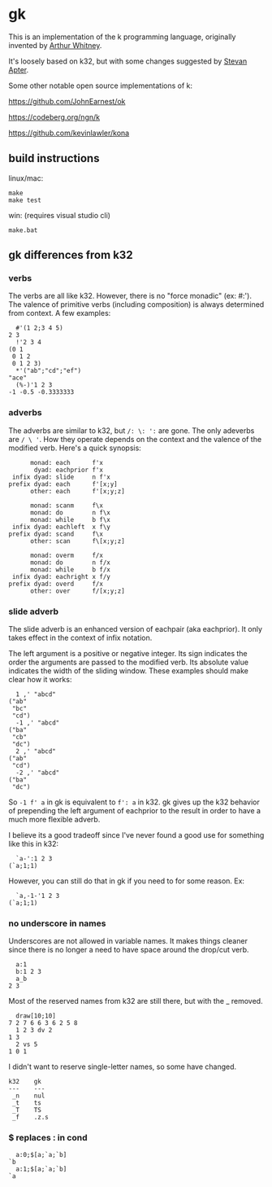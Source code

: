 # gk

This is an implementation of the k programming language, originally invented by [Arthur Whitney](https://en.wikipedia.org/wiki/Arthur_Whitney_(computer_scientist)).

It's loosely based on k32, but with some changes suggested by [Stevan Apter](https://nsl.com/).

Some other notable open source implementations of k:

https://github.com/JohnEarnest/ok

https://codeberg.org/ngn/k

https://github.com/kevinlawler/kona

## build instructions
linux/mac:
```
make
make test
```
win: (requires visual studio cli)
```
make.bat
```

## gk differences from k32

### verbs
The verbs are all like k32. However, there is no "force monadic" (ex: #:'). The valence of primitive verbs (including composition) is always determined from context. A few examples:
```
  #'(1 2;3 4 5)
2 3
  !'2 3 4
(0 1
 0 1 2
 0 1 2 3)
  *'("ab";"cd";"ef")
"ace"
  (%-)'1 2 3
-1 -0.5 -0.3333333
```
### adverbs
The adverbs are similar to k32, but `/: \: ':` are gone. The only adeverbs are `/ \ '`. How they operate depends on the context and the valence of the modified verb. Here's a quick synopsis:
```
      monad: each      f'x
       dyad: eachprior f'x
 infix dyad: slide     n f'x
prefix dyad: each      f'[x;y]
      other: each      f'[x;y;z]

      monad: scanm     f\x
      monad: do        n f\x
      monad: while     b f\x
 infix dyad: eachleft  x f\y
prefix dyad: scand     f\x
      other: scan      f\[x;y;z]

      monad: overm     f/x
      monad: do        n f/x
      monad: while     b f/x
 infix dyad: eachright x f/y
prefix dyad: overd     f/x
      other: over      f/[x;y;z]
```

### slide adverb
The slide adverb is an enhanced version of eachpair (aka eachprior). It only takes effect in the context of infix notation.

The left argument is a positive or negative integer. Its sign indicates the order the arguments are passed to the modified verb. Its absolute value indicates the width of the sliding window. These examples should make clear how it works:
```
  1 ,' "abcd"
("ab"
 "bc"
 "cd")
  -1 ,' "abcd"
("ba"
 "cb"
 "dc")
  2 ,' "abcd"
("ab"
 "cd")
  -2 ,' "abcd"
("ba"
 "dc")
```
So `-1 f' a` in gk is equivalent to `f': a` in k32. gk gives up the k32 behavior of prepending the left argument of eachprior to the result in order to have a much more flexible adverb.

I believe its a good tradeoff since I've never found a good use for something like this in k32:
```
  `a-':1 2 3
(`a;1;1)
```
However, you can still do that in gk if you need to for some reason. Ex:
```
  `a,-1-'1 2 3
(`a;1;1)
```

### no underscore in names
Underscores are not allowed in variable names. It makes things cleaner since there is no longer a need to have space around the drop/cut verb.
```
  a:1
  b:1 2 3
  a_b
2 3
```
Most of the reserved names from k32 are still there, but with the _ removed.
```
  draw[10;10]
7 2 7 6 6 3 6 2 5 8
  1 2 3 dv 2
1 3
  2 vs 5
1 0 1
```
I didn't want to reserve single-letter names, so some have changed.
```
k32    gk
---    ---
 _n    nul
 _t    ts
 _T    TS
 _f    .z.s
```

### $ replaces : in cond
```
  a:0;$[a;`a;`b]
`b
  a:1;$[a;`a;`b]
`a
```
